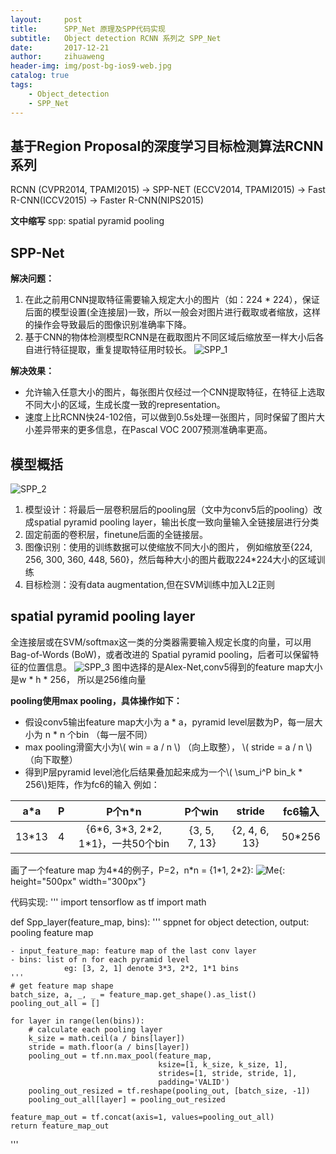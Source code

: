 ```yaml
---
layout:     post
title:      SPP_Net 原理及SPP代码实现
subtitle:   Object detection RCNN 系列之 SPP_Net
date:       2017-12-21
author:     zihuaweng
header-img: img/post-bg-ios9-web.jpg
catalog: true
tags:
    - Object_detection
    - SPP_Net
---
```


## 基于Region Proposal的深度学习目标检测算法RCNN系列
RCNN (CVPR2014, TPAMI2015) -> SPP-NET (ECCV2014, TPAMI2015) -> Fast R-CNN(ICCV2015) -> Faster R-CNN(NIPS2015)

**文中缩写**
spp: spatial pyramid pooling

## SPP-Net
**解决问题：**
1. 在此之前用CNN提取特征需要输入规定大小的图片（如：224 * 224），保证后面的模型设置(全连接层)一致，所以一般会对图片进行截取或者缩放，这样的操作会导致最后的图像识别准确率下降。
2. 基于CNN的物体检测模型RCNN是在截取图片不同区域后缩放至一样大小后各自进行特征提取，重复提取特征用时较长。
![SPP_1](http://zihuaweng.github.io/post_images/RCNN/spp_1.png)

**解决效果：**
- 允许输入任意大小的图片，每张图片仅经过一个CNN提取特征，在特征上选取不同大小的区域，生成长度一致的representation。
- 速度上比RCNN快24-102倍，可以做到0.5s处理一张图片，同时保留了图片大小差异带来的更多信息，在Pascal VOC 2007预测准确率更高。


## 模型概括
![SPP_2](http://zihuaweng.github.io/post_images/RCNN/spp_2.png)
1. 模型设计：将最后一层卷积层后的pooling层（文中为conv5后的pooling）改成spatial pyramid pooling layer，输出长度一致向量输入全链接层进行分类
2. 固定前面的卷积层，finetune后面的全链接层。
3. 图像识别：使用的训练数据可以使缩放不同大小的图片， 例如缩放至{224, 256, 300, 360, 448, 560}，然后每种大小的图片截取224\*224大小的区域训练
4. 目标检测：没有data augmentation,但在SVM训练中加入L2正则

## spatial pyramid pooling layer
全连接层或在SVM/softmax这一类的分类器需要输入规定长度的向量，可以用 Bag-of-Words (BoW)，或者改进的 Spatial pyramid pooling，后者可以保留特征的位置信息。
![SPP_3](http://zihuaweng.github.io/post_images/RCNN/spp_3.png)
图中选择的是Alex-Net,conv5得到的feature map大小是w * h * 256， 所以是256维向量

**pooling使用max pooling，具体操作如下：**
- 假设conv5输出feature map大小为 a * a，pyramid level层数为P，每一层大小为 n * n 个bin （每一层不同）
- max pooling滑窗大小为\\( win = a / n \\) （向上取整）， \\( stride = a / n \\) （向下取整）
- 得到P层pyramid level池化后结果叠加起来成为一个\\( \sum_i^P bin_k * 256\\)矩阵，作为fc6的输入
例如：

| a\*a | P | P个n\*n | P个win | stride | fc6输入 |
| :-----: | :-----:|:-----:|:-----:|:-----:|:-----:|
| 13\*13 | 4 | {6\*6, 3\*3, 2\*2, 1\*1}，一共50个bin |{3, 5, 7, 13} | {2, 4, 6, 13} | 50\*256 |

画了一个feature map 为4\*4的例子，P=2，n\*n = {1\*1, 2\*2}:
![Me](http://zihuaweng.github.io/post_images/RCNN/spp_5.png){: height="500px" width="300px"}

代码实现:
'''
import tensorflow as tf
import math


def Spp_layer(feature_map, bins):
    '''
    sppnet for object detection, output: pooling feature map

    - input_feature_map: feature map of the last conv layer
    - bins: list of n for each pyramid level
                eg: [3, 2, 1] denote 3*3, 2*2, 1*1 bins
    '''
    # get feature map shape
    batch_size, a, _, _ = feature_map.get_shape().as_list()
    pooling_out_all = []

    for layer in range(len(bins)):
        # calculate each pooling layer
        k_size = math.ceil(a / bins[layer])
        stride = math.floor(a / bins[layer])
        pooling_out = tf.nn.max_pool(feature_map,
                                     ksize=[1, k_size, k_size, 1],
                                     strides=[1, stride, stride, 1],
                                     padding='VALID')
        pooling_out_resized = tf.reshape(pooling_out, [batch_size, -1])
        pooling_out_all[layer] = pooling_out_resized

    feature_map_out = tf.concat(axis=1, values=pooling_out_all)
    return feature_map_out
'''
